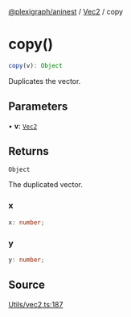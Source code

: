 [@plexigraph/aninest](../../index.md) / [Vec2](../index.md) / copy

# copy()

```ts
copy(v): Object
```

Duplicates the vector.

## Parameters

• **v**: [`Vec2`](../type-aliases/Vec2.md)

## Returns

`Object`

The duplicated vector.

### x

```ts
x: number;
```

### y

```ts
y: number;
```

## Source

[Utils/vec2.ts:187](https://github.com/plexigraph/aninest/blob/ed5e272/src/Utils/vec2.ts#L187)
